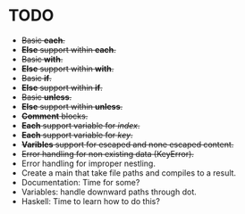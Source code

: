 # TODO

* ~~Basic **each**.~~
* ~~**Else** support within **each**.~~
* ~~Basic **with**.~~
* ~~**Else** support within **with**.~~
* ~~Basic **if**.~~
* ~~**Else** support within **if**.~~
* ~~Basic **unless**.~~
* ~~**Else** support within **unless**.~~
* ~~**Comment** blocks.~~
* ~~**Each** support variable for *index*.~~
* ~~**Each** support variable for *key*.~~
* ~~**Varibles** support for escaped and none escaped content.~~
* ~~Error handling for non existing data (KeyError).~~
* Error handling for improper nestling.
* Create a main that take file paths and compiles to a result.
* Documentation: Time for some?
* Variables: handle downward paths through dot.
* Haskell: Time to learn how to do this?
